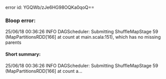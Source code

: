 error id: YGQWb/zJe6HG98OQKa0qoQ==
### Bloop error:

25/06/18 00:36:26 INFO DAGScheduler: Submitting ShuffleMapStage 59 (MapPartitionsRDD[166] at count at main.scala:151), which has no missing parents
#### Short summary: 

25/06/18 00:36:26 INFO DAGScheduler: Submitting ShuffleMapStage 59 (MapPartitionsRDD[166] at count a...